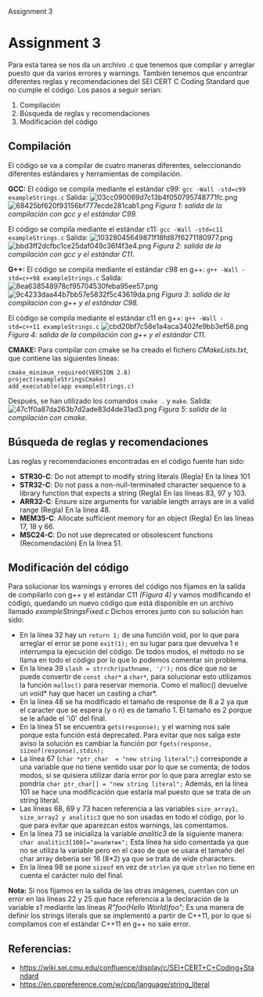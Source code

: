 Assignment 3

# Assignment 3
Para esta tarea se nos da un archivo .c que tenemos que compilar y arreglar puesto que da varios errores y warnings. También tenemos que encontrar diferentes reglas y recomendaciones del SEI CERT C Coding Standard que no cumple el código. Los pasos a seguir serían:

1. Compilación
2. Búsqueda de reglas y recomendaciones
3. Modificación del código

## Compilación
El código se va a compilar de cuatro maneras diferentes, seleccionando diferentes estándares y herramientas de compilación.

**GCC:**
El código se compila mediante el estándar c99:
`gcc -Wall -std=c99 exampleStrings.c`
Salida:
![03cc090069d7c13b4f050795748771fc.png](../../../_resources/61ddaa6a4b1e4788985a04aeb199af4c.png)
![68425bf620f93156bf777ecde281cab1.png](../../../_resources/1fb539ddc2194d988fb773d140b1e578.png)
*Figura 1: salida de la compilación con gcc y el estándar C99.*

El código se compila mediante el estándar c11:
`gcc -Wall -std=c11 exampleStrings.c`
Salida:
![10328045649871f18fd87f6271180977.png](../../../_resources/d6ceadd0a1e54ff49c48916b6e3361bd.png)
![bbd3ff2dcfbc1ce25daf049c36f4f3e4.png](../../../_resources/b2e82df259e345f6aaecaa54e5e908f6.png)
*Figura 2: salida de la compilación con gcc y el estándar C11.*

**G++:**
El código se compila mediante el estándar c98 en g++:
`g++ -Wall -std=c++98 exampleStrings.c`
Salida:
![8ea638548978cf95704530feba95ee57.png](../../../_resources/506299055e864ef09a3908f16d5c4644.png)
![9c4233daa44b7bb57e5832f5c43619da.png](../../../_resources/1d22409a3df940b0b90e7d23bb400c9c.png)
*Figura 3: salida de la compilación con g++ y el estándar C98.*

El código se compila mediante el estándar c11 en g++:
`g++ -Wall -std=c++11 exampleStrings.c`
![cbd20bf7c58e1a4aca3402fe9bb3ef58.png](../../../_resources/b2675740fe7a4e0b9db8aed7f74ada51.png)
*Figura 4: salida de la compilación con g++ y el estándar C11.*

**CMAKE:**
Para compilar con cmake se ha creado el fichero *CMakeLists.txt*, que contiene las siguientes líneas:
```
cmake_minimum_required(VERSION 2.8)
project(exampleStringsCmake)
add_executable(app exampleStrings.c)
```
Después, se han utilizado los comandos
`cmake .` y `make`. Salida:
![47c1f0a87da263b7d2ade83d4de31ad3.png](../../../_resources/63ae3e4bde884e0f9f037c2d9df0a7e1.png)
*Figura 5: salida de la compilación con cmake.*

## Búsqueda de reglas y recomendaciones
Las reglas y recomendaciones encontradas en el código fuente han sido:
- **STR30-C**: Do not attempt to modify string literals (Regla)
En la línea 101
- **STR32-C**: Do not pass a non-null-terminated character sequence to a library function that expects a string (Regla)
En las líneas 83, 97 y 103. 
- **ARR32-C**: Ensure size arguments for variable length arrays are in a valid range (Regla)
En la línea 48.
- **MEM35-C**: Allocate sufficient memory for an object (Regla)
En las líneas 17, 18 y 66.
- **MSC24-C**: Do not use deprecated or obsolescent functions (Recomendación)
En la línea 51.

## Modificación del código
Para solucionar los warnings y errores del código nos fijamos en la salida de compilarlo con g++ y el estándar C11 *(Figura 4)* y vamos modificando el código, quedando un nuevo código que está disponible en un archivo llamado *exampleStringsFixed.c*
Dichos errores junto con su solución han sido:

- En la línea 32 hay un `return 1;` de una función void, por lo que para arreglar el error se pone `exit(1);` en su lugar para que devuelva 1 e interrumpa la ejecución del código. De todos modos, el método no se llama en todo el código por lo que lo podemos comentar sin problema.
- En la línea 39 `slash = strrchr(pathname, '/');` nos dice que no se puede convertir de `const char*` a `char*`, para solucionar esto utilizamos la función `malloc()` para reservar memoria. Como el malloc() devuelve un void* hay que hacer un casting a char*.
- En la línea 48 se ha modificado el tamaño de response de 8 a 2 ya que el caracter que se espera (y o n) es de tamaño 1. El tamaño es 2 porque se le añade el '\0' del final.
- En la línea 51 se encuentra `gets(response);` y el warning nos sale porque esta función está deprecated. Para evitar que nos salga este aviso la solución es cambiar la función por `fgets(response, sizeof(response),stdin);`
- La línea 67 (`char *ptr_char  = "new string literal";`) corresponde a una variable que no tiene sentido usar por lo que se comenta; de todos modos, si se quisiera utilizar daría error por lo que para arreglar esto se pondría `char ptr_char[] = "new string literal";` Además, en la línea 101 se hace una modificación que estaría mal puesto que se trata de un string literal.
- Las líneas 68, 69 y 73 hacen referencia a las variables `size_array1, size_array2 y analitic3` que no son usadas en todo el código, por lo que para evitar que aparezcan estos warnings, las comentamos.
- En la línea 73 se inicializa la variable *analitic3* de la siguiente manera: `char analitic3[100]="аналитик";`
Esta línea ha sido comentada ya que no se utiliza la variable pero en el caso de que se usara el tamaño del char array debería ser 16 (8*2) ya que se trata de wide characters.
- En la línea 98 se pone `sizeof` en vez de `strlen` ya que `strlen` no tiene en cuenta el carácter nulo del final.

**Nota:** Si nos fijamos en la salida de las otras imágenes, cuentan con un error en las líneas 22 y 25 que hace referencia a la declaración de la variable *s1* mediante las líneas *R"foo(Hello World)foo";*
Es una manera de definir los strings literals que se implementó a partir de C++11, por lo que si compilamos con el estándar C++11 en g++ no sale error. 

## Referencias:
- https://wiki.sei.cmu.edu/confluence/display/c/SEI+CERT+C+Coding+Standard
- https://en.cppreference.com/w/cpp/language/string_literal
